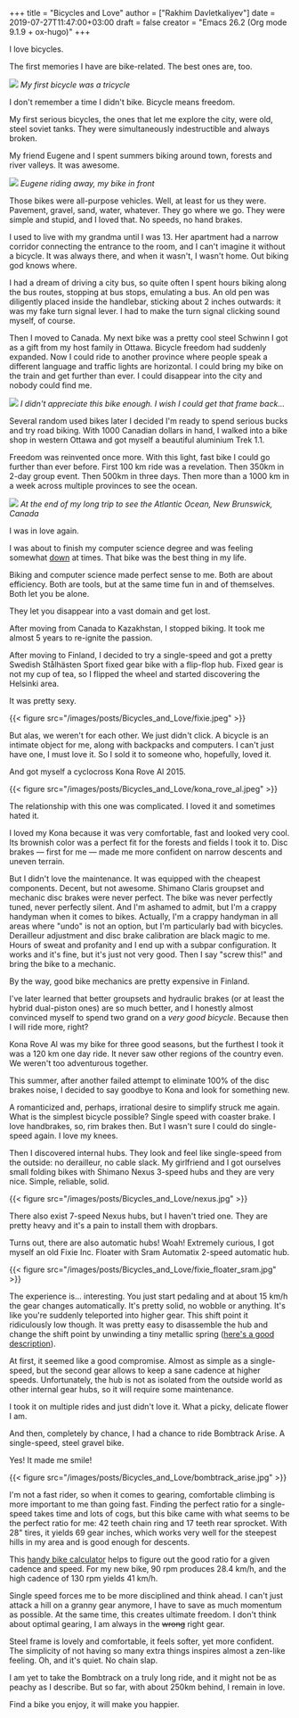 +++
title = "Bicycles and Love"
author = ["Rakhim Davletkaliyev"]
date = 2019-07-27T11:47:00+03:00
draft = false
creator = "Emacs 26.2 (Org mode 9.1.9 + ox-hugo)"
+++

I love bicycles.

The first memories I have are bike-related. The best ones are, too.

![](/images/posts/Bicycles_and_Love/my_first_bicycle.jpg)
_My first bicycle was a tricycle_

I don't remember a time I didn't bike. Bicycle means freedom.

My first serious bicycles, the ones that let me explore the city, were old, steel soviet tanks. They were simultaneously indestructible and always broken.

My friend Eugene and I spent summers biking around town, forests and river valleys. It was awesome.

![](/images/posts/Bicycles_and_Love/bikes_river.jpg)
_Eugene riding away, my bike in front_

Those bikes were all-purpose vehicles. Well, at least for us they were. Pavement, gravel, sand, water, whatever. They go where we go. They were simple and stupid, and I loved that. No speeds, no hand brakes.

I used to live with my grandma until I was 13. Her apartment had a narrow corridor connecting the entrance to the room, and I can't imagine it without a bicycle. It was always there, and when it wasn't, I wasn't home. Out biking god knows where.

I had a dream of driving a city bus, so quite often I spent hours biking along the bus routes, stopping at bus stops, emulating a bus. An old pen was diligently placed inside the handlebar, sticking about 2 inches outwards: it was my fake turn signal lever. I had to make the turn signal clicking sound myself, of course.

Then I moved to Canada. My next bike was a pretty cool steel Schwinn I got as a gift from my host family in Ottawa. Bicycle freedom had suddenly expanded. Now I could ride to another province where people speak a different language and traffic lights are horizontal. I could bring my bike on the train and get further than ever. I could disappear into the city and nobody could find me.

![](/images/posts/Bicycles_and_Love/schwinn.jpg)
_I didn't appreciate this bike enough. I wish I could get that frame back..._

Several random used bikes later I decided I'm ready to spend serious bucks and try road biking. With 1000 Canadian dollars in hand, I walked into a bike shop in western Ottawa and got myself a beautiful aluminium Trek 1.1.

Freedom was reinvented once more. With this light, fast bike I could go further than ever before. First 100 km ride was a revelation. Then 350km in 2-day group event. Then 500km in three days. Then more than a 1000 km in a week across multiple provinces to see the ocean.

![](/images/posts/Bicycles_and_Love/trek.jpg)
_At the end of my long trip to see the Atlantic Ocean, New Brunswick, Canada_

I was in love again.

I was about to finish my computer science degree and was feeling somewhat [down](https://rakhim.org/2018/10/dazed-depressed-defunct/) at times. That bike was the best thing in my life.

Biking and computer science made perfect sense to me. Both are about efficiency. Both are tools, but at the same time fun in and of themselves. Both let you be alone.

They let you disappear into a vast domain and get lost.

After moving from Canada to Kazakhstan, I stopped biking. It took me almost 5 years to re-ignite the passion.

After moving to Finland, I decided to try a single-speed and got a pretty Swedish Stålhästen Sport fixed gear bike with a flip-flop hub. Fixed gear is not my cup of tea, so I flipped the wheel and started discovering the Helsinki area.

It was pretty sexy.

{{< figure src="/images/posts/Bicycles_and_Love/fixie.jpeg" >}}

But alas, we weren't for each other. We just didn't click. A bicycle is an intimate object for me, along with backpacks and computers. I can't just have one, I must love it. So I sold it to someone who, hopefully, loved it.

And got myself a cyclocross Kona Rove Al 2015.

{{< figure src="/images/posts/Bicycles_and_Love/kona_rove_al.jpeg" >}}

The relationship with this one was complicated. I loved it and sometimes hated it.

I loved my Kona because it was very comfortable, fast and looked very cool. Its brownish color was a perfect fit for the forests and fields I took it to. Disc brakes — first for me — made me more confident on narrow descents and uneven terrain.

But I didn't love the maintenance. It was equipped with the cheapest components. Decent, but not awesome. Shimano Claris groupset and mechanic disc brakes were never perfect. The bike was never perfectly tuned, never perfectly silent. And I'm ashamed to admit, but I'm a crappy handyman when it comes to bikes. Actually, I'm a crappy handyman in all areas where "undo" is not an option, but I'm particularly bad with bicycles. Derailleur adjustment and disc brake calibration are black magic to me. Hours of sweat and profanity and I end up with a subpar configuration. It works and it's fine, but it's just not very good. Then I say "screw this!" and bring the bike to a mechanic.

By the way, good bike mechanics are pretty expensive in Finland.

I've later learned that better groupsets and hydraulic brakes (or at least the hybrid dual-piston ones) are so much better, and I honestly almost convinced myself to spend two grand on a _very good bicycle_. Because then I will ride more, right?

Kona Rove Al was my bike for three good seasons, but the furthest I took it was a 120 km one day ride. It never saw other regions of the country even. We weren't too adventurous together.

This summer, after another failed attempt to eliminate 100% of the disc brakes noise, I decided to say goodbye to Kona and look for something new.

A romanticized and, perhaps, irrational desire to simplify struck me again. What is the simplest bicycle possible? Single speed with coaster brake. I love handbrakes, so, rim brakes then. But I wasn't sure I could do single-speed again. I love my knees.

Then I discovered internal hubs. They look and feel like single-speed from the outside: no derailleur, no cable slack. My girlfriend and I got ourselves small folding bikes with Shimano Nexus 3-speed hubs and they are very nice. Simple, reliable, solid.

{{< figure src="/images/posts/Bicycles_and_Love/nexus.jpg" >}}

There also exist 7-speed Nexus hubs, but I haven't tried one. They are pretty heavy and it's a pain to install them with dropbars.

Turns out, there are also automatic hubs! Woah! Extremely curious, I got myself an old Fixie Inc. Floater with Sram Automatix 2-speed automatic hub.

{{< figure src="/images/posts/Bicycles_and_Love/fixie_floater_sram.jpg" >}}

The experience is... interesting. You just start pedaling and at about 15 km/h the gear changes automatically. It's pretty solid, no wobble or anything. It's like you're suddenly teleported into higher gear. This shift point it ridiculously low though. It was pretty easy to disassemble the hub and change the shift point by unwinding a tiny metallic spring ([here's a good description](https://bikesfornoreason.blogspot.com/2014/01/sram-automatix-2-speed-hack.html?m=1)).

At first, it seemed like a good compromise. Almost as simple as a single-speed, but the second gear allows to keep a sane cadence at higher speeds. Unfortunately, the hub is not as isolated from the outside world as other internal gear hubs, so it will require some maintenance.

I took it on multiple rides and just didn't love it. What a picky, delicate flower I am.

And then, completely by chance, I had a chance to ride Bombtrack Arise. A single-speed, steel gravel bike.

Yes! It made me smile!

{{< figure src="/images/posts/Bicycles_and_Love/bombtrack_arise.jpg" >}}

I'm not a fast rider, so when it comes to gearing, comfortable climbing is more important to me than going fast. Finding the perfect ratio for a single-speed takes time and lots of cogs, but this bike came with what seems to be the perfect ratio for me: 42 teeth chain ring and 17 teeth rear sprocket. With 28" tires, it yields 69 gear inches, which works very well for the steepest hills in my area and is good enough for descents.

This [handy bike calculator](https://www.bikecalc.com/fixed) helps to figure out the good ratio for a given cadence and speed. For my new bike, 90 rpm produces 28.4 km/h, and the high cadence of 130 rpm yields 41 km/h.

Single speed forces me to be more disciplined and think ahead. I can't just attack a hill on a granny gear anymore, I have to save as much momentum as possible. At the same time, this creates ultimate freedom. I don't think about optimal gearing, I am always in the ~~wrong~~ right gear.

Steel frame is lovely and comfortable, it feels softer, yet more confident. The simplicity of not having so many extra things inspires almost a zen-like feeling. Oh, and it's quiet. No chain slap.

I am yet to take the Bombtrack on a truly long ride, and it might not be as peachy as I describe. But so far, with about 250km behind, I remain in love.

Find a bike you enjoy, it will make you happier.
